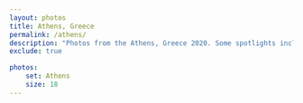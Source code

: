 ```yaml
---
layout: photos
title: Athens, Greece
permalink: /athens/
description: "Photos from the Athens, Greece 2020. Some spotlights include the Temple of Poseidon, Sounion and the amphitheater is the Ancient Theatre of Epidaurus in Epidaurus Greece."
exclude: true

photos:
    set: Athens
    size: 18
---
```

